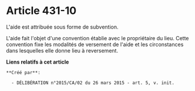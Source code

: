 # Article 431-10

L'aide est attribuée sous forme de subvention.

L'aide fait l'objet d'une convention établie avec le propriétaire du lieu. Cette convention fixe les modalités de versement
de l'aide et les circonstances dans lesquelles elle donne lieu à reversement.

**Liens relatifs à cet article**

	**Créé par**:

	  - DÉLIBÉRATION n°2015/CA/02 du 26 mars 2015 - art. 5, v. init.
